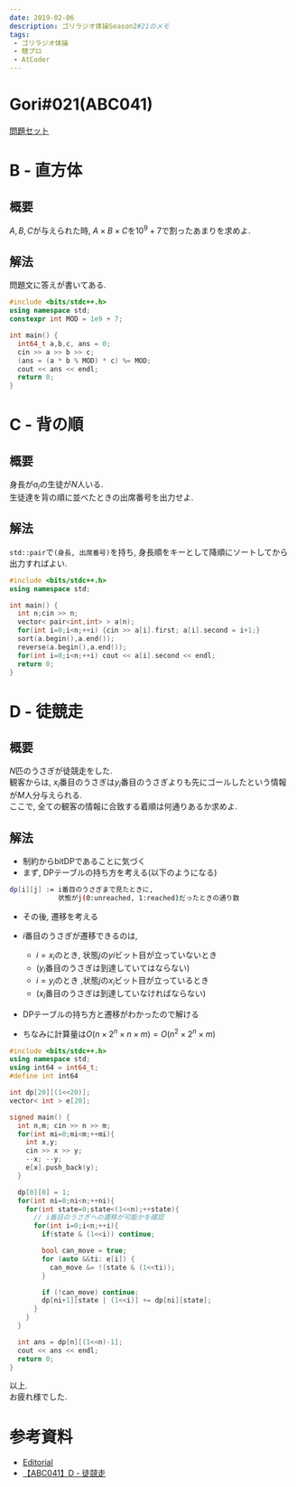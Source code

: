 ```yaml
---
date: 2019-02-06
description: ゴリラジオ体操Season2#21のメモ
tags:
 - ゴリラジオ体操
 - 競プロ
 - AtCoder
---
```


# Gori#021(ABC041)

[問題セット](https://atcoder.jp/contests/abc041/tasks)

# B - 直方体
## 概要
$A,B,C$が与えられた時, $A \times B \times C$を$10^9 + 7$で割ったあまりを求めよ.

## 解法
問題文に答えが書いてある.

```cpp
#include <bits/stdc++.h>
using namespace std;
constexpr int MOD = 1e9 + 7;

int main() {
  int64_t a,b,c, ans = 0;
  cin >> a >> b >> c;
  (ans = (a * b % MOD) * c) %= MOD;
  cout << ans << endl;
  return 0;
}

```

# C - 背の順
## 概要
身長が$a_i$の生徒が$N$人いる.  
生徒達を背の順に並べたときの出席番号を出力せよ.

## 解法
`std::pair`で`(身長, 出席番号)`を持ち, 身長順をキーとして降順にソートしてから出力すればよい.


```cpp
#include <bits/stdc++.h>
using namespace std;

int main() {
  int n;cin >> n;
  vector< pair<int,int> > a(n);  
  for(int i=0;i<n;++i) {cin >> a[i].first; a[i].second = i+1;}
  sort(a.begin(),a.end());
  reverse(a.begin(),a.end());
  for(int i=0;i<n;++i) cout << a[i].second << endl;
  return 0;
}

```

# D - 徒競走
## 概要
$N$匹のうさぎが徒競走をした.  
観客からは, $x_i$番目のうさぎは$y_i$番目のうさぎよりも先にゴールしたという情報が$M$人分与えられる.  
ここで, 全ての観客の情報に合致する着順は何通りあるか求めよ.

## 解法
 - 制約からbitDPであることに気づく
 - まず, DPテーブルの持ち方を考える(以下のようになる)
```bash
dp[i][j] := i番目のうさぎまで見たときに,
            状態がj(0:unreached, 1:reached)だったときの通り数
```
 - その後, 遷移を考える
 - $i$番目のうさぎが遷移できるのは,
   - $i=x_i$のとき, 状態$j$の$yi$ビット目が立っていないとき
   - ($y_i$番目のうさぎは到達していてはならない)
   - $i=y_i$のとき ,状態$j$の$x_i$ビット目が立っているとき
   - ($x_i$番目のうさぎは到達していなければならない)
 
 - DPテーブルの持ち方と遷移がわかったので解ける
 - ちなみに計算量は$O(n \times 2^n \times n \times m) = O(n^2 \times 2^n \times m)$

```cpp
#include <bits/stdc++.h>
using namespace std;
using int64 = int64_t;
#define int int64

int dp[20][(1<<20)];
vector< int > e[20];

signed main() {
  int n,m; cin >> n >> m;
  for(int mi=0;mi<m;++mi){
    int x,y;
    cin >> x >> y;
    --x; --y;
    e[x].push_back(y);
  }

  dp[0][0] = 1;
  for(int ni=0;ni<n;++ni){
    for(int state=0;state<(1<<n);++state){
      // i番目のうさぎへの遷移が可能かを確認
      for(int i=0;i<n;++i){
        if(state & (1<<i)) continue;

        bool can_move = true;
        for (auto &&ti: e[i]) {
          can_move &= !(state & (1<<ti));
        }

        if (!can_move) continue;
        dp[ni+1][state | (1<<i)] += dp[ni][state];
      }
    }
  }

  int ans = dp[n][(1<<n)-1];
  cout << ans << endl;
  return 0;
}

```

以上.  
お疲れ様でした.

# 参考資料
 - [Editorial](http://abc041.contest.atcoder.jp/data/abc/041/editorial.pdf)
 - [【ABC041】D - 徒競走](https://morioprog.hatenablog.com/entry/2019/02/06/074148)